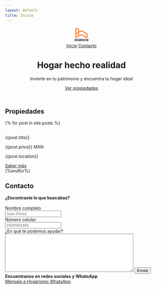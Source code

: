 ```yaml
---
layout: default
title: Inicio
---
```

<header>
    <nav class="container">
        <img src="/assets/logo.svg" alt="Logo de Hogarismo" width="50px">
        <div class="links">
            <a href="/">Inicio</a>
            <a href="/#contact">Contacto</a>
          <!-- <a href="#">Nosotros</a> -->
        </div>
    </nav>
    <div class="copy container">
        <h1>Hogar hecho realidad</h1>
        <p>Invierte en tu patrimonio y encuentra tu hogar ideal</p>
       <a href="#properties" class="btn">Ver propiedades</a>
    </div>
</header>


<section class="properties" id="properties">
    <div class="container">
      <div class="heading">
        <h2 class="">Propiedades</h2>
        <div class="line"></div>
      </div>
      <!-- <label for="search-property">
        Busca una propiedad:
      </label>
      <br>
      <input type="text" id="search-property" placeholder="Busca por: colonia, precio, ciudad..."> -->
    </div>
    <div class="container properties-cards">
      {% for post in site.posts %}
      <div class="property-card">
        <img src="{{ post.images | relative_url }}/1.jpeg" alt="" class="fade">
        <div class="property-card-footer">
          <p class="title">{{post.title}}</p>
          <p class="price">{{post.price}} MXN</p>
          <p class="location "><i class="fas fa-map-marker-alt"></i> {{post.location}}</p>
          <a href="{{post.url}}" class="btn-sm">Saber más</a>
        </div>
      </div>
      {%endfor%}
    </div>
</section>

<div class="container">
  <div class="heading">
    <h2 style="background:white">Contacto</h2>
    <div class="line"></div>
  </div>
</div>
<section class="contact container" id="contact">

  <div class="contact-form">
    <b>¿Encontraste lo que buscabas?</b>
    <br><br>
    <form class="" action="https://formspree.io/mrgywrav" method="POST">
      <label for="fullname">Nombre completo</label><br>
      <input type="text" id="fullname" name="fullname" value="" placeholder="Juan Pérez" required>
      <br>
      <label for="phone">Número celular:</label><br>
      <input type="text" id="phone" name="phone" value="" placeholder="3350503365" required>
      <br>
      <label for="message">¿En qué te podemos ayudar?</label><br>
      <textarea name="message" id="message" rows="8" cols="50" required></textarea>
      <button type="submit" name="button" class="btn">Enviar</button>
    </form>
  </div>

  <div class="social">
    <b>Encuentranos en redes sociales y WhatsApp</b>
    <div class="fb-page"
      data-href="https://www.facebook.com/HogarismoMx"
      data-width="400"
      data-hide-cover="false"
      data-show-facepile="true">
    </div>
    <!-- <button type="button" name="button" class="fb-cta"><i class="fab fa-facebook-messenger"></i>Mensaje a Hogarismo Facebook</button> -->
    <a href="https://wa.me/5213318127239?text=Me%%20interesa%20obtener%20info%20sobre%20Hogarismo" class="wa-cta" target="_blank"><i class="fab fa-whatsapp"></i>Mensaje a Hogarismo WhatsApp</a>
  </div>
</section>
